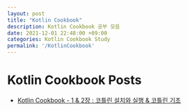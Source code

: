 ```yaml
---
layout: post
title: "Kotlin Cookbook"
description: Kotlin Cookbook 공부 모음
date: 2021-12-01 22:48:00 +09:00
categories: Kotlin Cookbook Study
permalink: '/KotlinCookbook'
---
```


# Kotlin Cookbook Posts
- [Kotlin Cookbook - 1 & 2장 : 코틀린 설치와 실행 & 코틀린 기초](https://yoowonyoung.github.io/posts/Kotlin-Cookbook-01/)